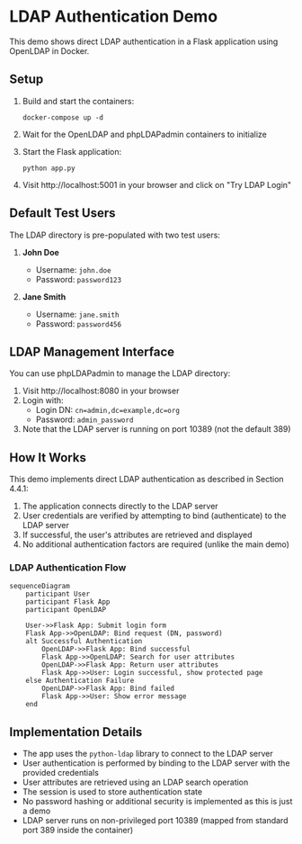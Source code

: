 # LDAP Authentication Demo

This demo shows direct LDAP authentication in a Flask application using OpenLDAP in Docker.

## Setup

1. Build and start the containers:
   ```
   docker-compose up -d
   ```

2. Wait for the OpenLDAP and phpLDAPadmin containers to initialize

3. Start the Flask application:
   ```
   python app.py
   ```
   
4. Visit http://localhost:5001 in your browser and click on "Try LDAP Login"

## Default Test Users

The LDAP directory is pre-populated with two test users:

1. **John Doe**
   - Username: `john.doe`
   - Password: `password123`

2. **Jane Smith**
   - Username: `jane.smith`
   - Password: `password456`

## LDAP Management Interface

You can use phpLDAPadmin to manage the LDAP directory:

1. Visit http://localhost:8080 in your browser
2. Login with:
   - Login DN: `cn=admin,dc=example,dc=org`
   - Password: `admin_password`
3. Note that the LDAP server is running on port 10389 (not the default 389)

## How It Works

This demo implements direct LDAP authentication as described in Section 4.4.1:

1. The application connects directly to the LDAP server
2. User credentials are verified by attempting to bind (authenticate) to the LDAP server
3. If successful, the user's attributes are retrieved and displayed
4. No additional authentication factors are required (unlike the main demo)

### LDAP Authentication Flow

```mermaid
sequenceDiagram
    participant User
    participant Flask App
    participant OpenLDAP

    User->>Flask App: Submit login form
    Flask App->>OpenLDAP: Bind request (DN, password)
    alt Successful Authentication
        OpenLDAP->>Flask App: Bind successful
        Flask App->>OpenLDAP: Search for user attributes
        OpenLDAP->>Flask App: Return user attributes
        Flask App->>User: Login successful, show protected page
    else Authentication Failure
        OpenLDAP->>Flask App: Bind failed
        Flask App->>User: Show error message
    end
```

## Implementation Details

- The app uses the `python-ldap` library to connect to the LDAP server
- User authentication is performed by binding to the LDAP server with the provided credentials
- User attributes are retrieved using an LDAP search operation
- The session is used to store authentication state
- No password hashing or additional security is implemented as this is just a demo
- LDAP server runs on non-privileged port 10389 (mapped from standard port 389 inside the container) 
